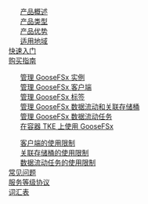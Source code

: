 <ul style="list-style-type:none;">
<li style="margin-top: 0px;"><dx-fold-block title="产品简介">
	<ul style="list-style-type:none;margin-left: 25px;">
	<li style="list-style-type:none;"><a href="https://cloud.tencent.com/document/product/1424/77951">产品概述</a></li>
	<li style="list-style-type:none;"><a href="https://cloud.tencent.com/document/product/1424/77952">产品类型</a></li>
	<li style="list-style-type:none;"><a href="https://cloud.tencent.com/document/product/1424/77953">产品优势</a></li>
	<li style="list-style-type:none;"><a href="https://cloud.tencent.com/document/product/1424/77954">适用地域</a></li>
	</ul>
</dx-fold-block>
</li>
<li style="margin-left: 25px;"><a href="https://cloud.tencent.com/document/product/1424/77950">快速入门</a></li>
<li style="margin-left: 25px;"><a href="https://cloud.tencent.com/document/product/1424/77963">购买指南</a></li>
<li style="margin-top: 0px;"><dx-fold-block title="控制台指南">
	<ul style="list-style-type:none;margin-left: 25px;">
	<li style="list-style-type:none;"><a href="https://cloud.tencent.com/document/product/1424/77955">管理 GooseFSx 实例</a></li>
	<li style="list-style-type:none;"><a href="https://cloud.tencent.com/document/product/1424/77956">管理 GooseFSx 客户端</a></li style="list-style-type:none;">
	<li style="list-style-type:none;"><a href="https://cloud.tencent.com/document/product/1424/77957">管理 GooseFSx 标签</a></li>
	<li style="list-style-type:none;"><a href="https://cloud.tencent.com/document/product/1424/77959">管理 GooseFSx 数据流动和关联存储桶</a></li>
	<li style="list-style-type:none;"><a href="https://cloud.tencent.com/document/product/1424/77958">管理 GooseFSx 数据流动任务</a></li>
		<li style="list-style-type:none;"><a href="https://cloud.tencent.com/document/product/1424/81101">在容器 TKE 上使用 GooseFSx</a></li>
	</ul>
</dx-fold-block>
</li>
<li style="margin-top: 0px;"><dx-fold-block title="使用限制">
	<ul style="list-style-type:none;margin-left: 25px;">
	<li style="list-style-type:none;"><a href="https://cloud.tencent.com/document/product/1424/77960">客户端的使用限制</a></li>
	<li style="list-style-type:none;"><a href="https://cloud.tencent.com/document/product/1424/77961">关联存储桶的使用限制</a></li>
	<li style="list-style-type:none;"><a href="https://cloud.tencent.com/document/product/1424/77962">数据流动任务的使用限制</a></li>
	</ul>
</dx-fold-block>
</li>
<li style="margin-left: 25px;"><a href="https://cloud.tencent.com/document/product/1424/77947">常见问题</a></li>
<li style="margin-left: 25px;"><a href="https://cloud.tencent.com/document/product/1424/78001">服务等级协议</a></li>
<li style="margin-left: 25px;"><a href="https://cloud.tencent.com/document/product/1424/77948">词汇表</a></li>
</ul>
